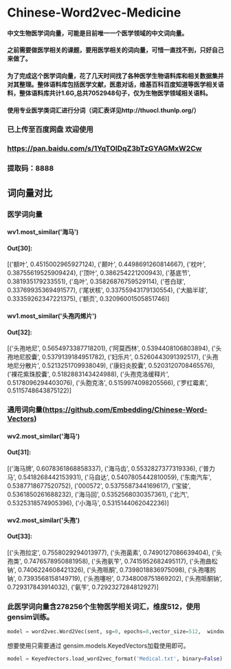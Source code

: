 # Chinese-Word2vec-Medicine



#### 中文生物医学词向量，可能是目前唯一一个医学领域的中文词向量。



#### 之前需要做医学相关的课题，要用医学相关的词向量，可惜一直找不到，只好自己来做了。

#### 为了完成这个医学词向量，花了几天时间找了各种医学生物语料库和相关数据集并对其整理。整体语料库包括医学文献，医患对话，维基百科百度知道等医学相关语料，整体语料库共计1.6G,总共7052948句子，仅为生物医学领域相关语料。
#### 使用专业医学类词汇进行分词（词汇表详见http://thuocl.thunlp.org/）

### 已上传至百度网盘  欢迎使用

### https://pan.baidu.com/s/1YqTOlDqZ3bTzGYAGMxW2Cw 

### 提取码：**8888** 






## 词向量对比

### 医学词向量

#### wv1.most_similar('海马')
 #### Out[30]: 
 
 [('额叶', 0.4515002965927124),
  ('颞叶', 0.4498691260814667),
  ('枕叶', 0.38755619525909424),
  ('顶叶', 0.386254221200943),
  ('基底节', 0.381935179233551),
  ('岛叶', 0.35826876759529114),
  ('苍白球', 0.33769935369491577),
  ('尾状核', 0.33755943179130554),
  ('大脑半球', 0.33359262347221375),
  ('额页', 0.32096001505851746)]

#### wv1.most_similar('头孢丙烯片')
#### Out[32]: 

[('头孢地尼', 0.5654973387718201),
 ('阿莫西林', 0.5394408106803894),
 ('头孢地尼胶囊', 0.5379139184951782),
 ('妇乐片', 0.5260443091392517),
 ('头孢地尼分散片', 0.5213251709938049),
 ('康妇炎胶囊', 0.5203120708465576),
 ('裸花紫珠胶囊', 0.5182883143424988),
 ('头孢克洛缓释片', 0.5178096294403076),
 ('头胞克洛', 0.5159974098205566),
 ('罗红霉素', 0.5115748643875122)]
 
 
### 通用词向量(https://github.com/Embedding/Chinese-Word-Vectors)

 #### wv2.most_similar('海马')
 #### Out[31]: 

 [('海马牌', 0.6078361868858337), 
 ('海马齿', 0.5532827377319336), 
 ('普力马', 0.5418268442153931),
  ('马自达', 0.5407805442810059),
  ('东南汽车', 0.5387718677520752),
  ('000572', 0.5375587344169617), 
 ('宝骏', 0.5361850261688232),
  ('海马回', 0.5352568030357361), 
 ('北汽', 0.5325318574905396), 
 ('小海马', 0.5315144062042236)]
 
 #### wv2.most_similar('头孢')
 #### Out[33]: 
[('头孢拉定', 0.7558029294013977), 
('头孢菌素', 0.7490127086639404), 
('头孢类', 0.7476578950881958), ('头孢氨苄', 0.7415952682495117), ('头孢曲松钠', 0.7406224608421326), ('头孢哌酮', 0.7398018836975098), ('头孢噻肟钠', 0.7393568158149719), ('头孢噻吩', 0.7348008751869202), ('头孢哌酮钠', 0.729317843914032), ('氨苄', 0.7292327284812927)]

### 此医学词向量含278256个生物医学相关词汇，维度512，使用gensim训练。

```python
model = word2vec.Word2Vec(sent, sg=0, epochs=8,vector_size=512,  window=5,  min_count=4,  negative=3, sample=0.001, hs=1, workers=16)
```

想要使用只需要通过 gensim.models.KeyedVectors加载使用即可。

```python
model = KeyedVectors.load_word2vec_format('Medical.txt', binary=False)
```

### 

